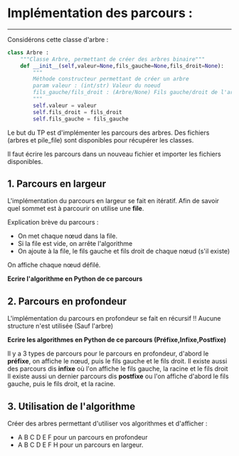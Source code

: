 # Implémentation des parcours : 

------

Considérons cette classe d'arbre :

```python
class Arbre :
    """Classe Arbre, permettant de créer des arbres binaire"""
    def __init__(self,valeur=None,fils_gauche=None,fils_droit=None):
        """
        Méthode constructeur permettant de créer un arbre
        param valeur : (int/str) Valeur du noeud
        fils_gauche/fils_droit : (Arbre/None) Fils gauche/droit de l'arbre
        """
        self.valeur = valeur
        self.fils_droit = fils_droit
        self.fils_gauche = fils_gauche
```

Le but du TP est d'implémenter les parcours des arbres. Des fichiers (arbres et pile_file) sont disponibles pour récupérer les classes.

Il faut écrire les parcours dans un nouveau fichier et importer les fichiers disponibles.

## 1. Parcours en largeur

L'implémentation du parcours en largeur se fait en itératif. Afin de savoir quel sommet est à parcourir on utilise une **file**.

Explication brève du parcours :

- On met chaque nœud dans la file.
- Si la file est vide, on arrête l'algorithme
- On ajoute à la file, le fils gauche et fils droit de chaque nœud (s'il existe)

On affiche chaque nœud défilé.

**Ecrire l'algorithme en Python de ce parcours**

## 2. Parcours en profondeur

 L'implémentation du parcours en profondeur se fait en récursif !! Aucune structure n'est utilisée (Sauf l'arbre)

**Ecrire les algorithmes en Python de ce parcours (Préfixe,Infixe,Postfixe)**

Il y a 3 types de parcours pour le parcours en profondeur, d'abord le **préfixe**, on affiche le nœud, puis le fils gauche et le fils droit. 
Il existe aussi des parcours dis **infixe** où l'on affiche le fils gauche, la racine et le fils droit
Il existe aussi un dernier parcours dis **postfixe** ou l'on affiche d'abord le fils gauche, puis le fils droit, et la racine.

## 3. Utilisation de l'algorithme

Créer des arbres permettant d'utiliser vos algorithmes et d'afficher :

- A B C D E F pour un parcours en profondeur
- A B C D E F H pour un parcours en largeur.
